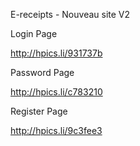 E-receipts - Nouveau site V2

Login Page

http://hpics.li/931737b

Password Page

http://hpics.li/c783210

Register Page

http://hpics.li/9c3fee3
